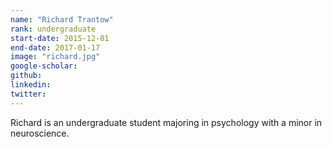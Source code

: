 ```yaml
---
name: "Richard Trantow"
rank: undergraduate
start-date: 2015-12-01
end-date: 2017-01-17
image: "richard.jpg"
google-scholar:
github:
linkedin:
twitter:
---
```


Richard is an undergraduate student majoring in psychology with a minor in neuroscience.